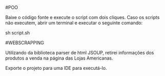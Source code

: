 #POO

Baixe o código fonte e execute o script com dois cliques. Caso os scripts não executem, abrir um terminal e executar o seguinte comando:

sh script.sh

#WEBSCRAPPING

Utilizando da biblioteca parser de html JSOUP, retirei informações dos produtos a venda na página das Lojas Americanas.

Exporte o projeto para uma IDE para executá-lo.
